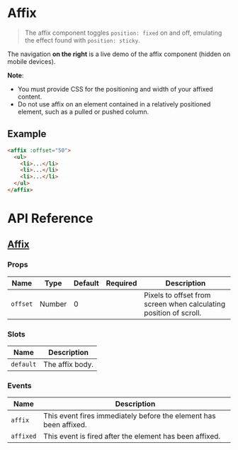 # Affix

> The affix component toggles `position: fixed` on and off, emulating the effect found with `position: sticky`.

The navigation **on the right** is a live demo of the affix component (hidden on mobile devices).

**Note**:

* You must provide CSS for the positioning and width of your affixed content.
* Do not use affix on an element contained in a relatively positioned element, such as a pulled or pushed column.

<ins class="adsbygoogle"
     style="display:block; text-align:center;"
     data-ad-layout="in-article"
     data-ad-format="fluid"
     data-ad-client="ca-pub-4714899946256166"
     data-ad-slot="4603582855"></ins>

## Example

```html
<affix :offset="50">
  <ul>
    <li>...</li>
    <li>...</li>
    <li>...</li>
  </ul>
</affix>
```

# API Reference

## [Affix](https://github.com/uiv-lib/uiv/blob/0.x/src/components/affix/Affix.vue)

### Props

Name             | Type       | Default      | Required | Description
---------------- | ---------- | ------------ | -------- | -----------------------
`offset`         | Number     | 0            |          | Pixels to offset from screen when calculating position of scroll.

### Slots

Name      | Description
--------- | -----------------------
`default` | The affix body.

### Events

Name      | Description
--------- | -----------------------
`affix`   | This event fires immediately before the element has been affixed.
`affixed` | This event is fired after the element has been affixed.
